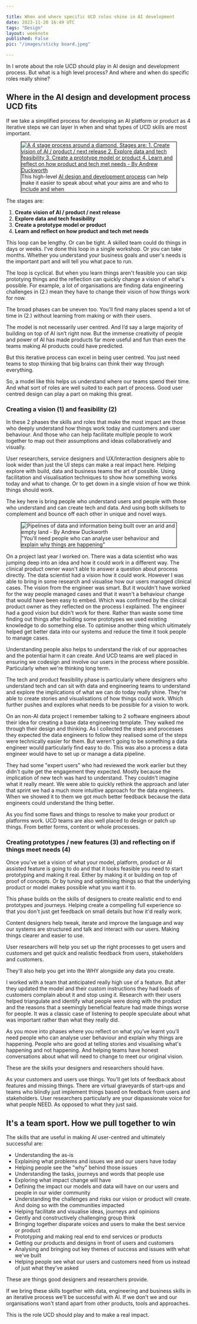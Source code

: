 ```yaml
---

title: When and where specific UCD roles shine in AI development
date: 2023-11-28 16:49 UTC
tags: "Design"
layout: weeknote
published: False
pic: "/images/sticky board.jpeg"

---
```


In []() I wrote about the role UCD should play in AI design and development process. But what is a high level process? And where and when do specific roles really shine?

## Where in the AI design and development process UCD fits

If we take a simplified process for developing an AI platform or product as 4 iterative steps we can layer in when and what types of UCD skills are most important.

<div class="stretch-container">
    <figure class="noir" style="border: 1px solid black;">
        <a href="/images/AI design and development process_ii.jpg" target="_blank">
            <img src="/images/AI design and development process_ii.jpg" alt="A 4 stage process around a diamond. Stages are: 1. Create vision of AI / product / next release 2. Explore data and tech feasibility 3. Create a prototype model or product 4. Learn and reflect on how product and tech met needs - By Andrew Duckworth"/>
        </a>
        <figcaption>
            This high-level <a href="/images/AI design and development process_ii.jpg" target="_blank">AI design and development process</a> can help make it easier to speak about what your aims are and who to include and when
        </figcaption>
    </figure>
</div>

The stages are:

1. __Create vision of AI / product / next release__
2. __Explore data and tech feasibility__
3. __Create a prototype model or product__
4. __Learn and reflect on how product and tech met needs__

This loop can be lengthy. Or can be tight. A skilled team could do things in days or weeks. I've done this loop in a single workshop. Or you can take months. Whether you understand your business goals and user's needs is the important part and will tell you what pace to run.

The loop is cyclical. But when you learn things aren't feasible you can skip prototying things and the reflection can quickly change a vision of what's possible. For example, a lot of organisations are finding data engineering challenges in (2.) mean they have to change their vision of how things work for now.

The broad phases can be uneven too. You'll find many places spend a lot of time in (2.) without learning from making or with their users.

The model is not necessarily user centred. And I’d say a large majority of building on top of AI isn’t right now. But the immense creativity of people and power of AI has made products far more useful and fun than even the teams making AI products could have predicted.

But this iterative process can excel in being user centred. You just need teams to stop thinking that big brains can think their way through everything.

So, a model like this helps us understand where our teams spend their time. And what sort of roles are well suited to each part of process. Good user centred design can play a part on making this great.









### Creating a vision (1) and feasibility (2) 

In these 2 phases the skills and roles that make the most impact are those who deeply understand how things work today and customers and user behaviour. And those who can help facilitate multiple people to work together to map out their assumptions and ideas collaboratively and visually.

User researchers, service designers and UX/Interaction designers able to look wider than just the UI steps can make a real impact here. Helping explore with build, data and business teams the art of possible. Using facilitation and visualisation techniques to show how something works today and what to change. Or to get down in a single vision of how we think things should work.

The key here is bring people who understand users and people with those who understand and can create tech and data. And using both skillsets to complement and bounce off each other in unique and novel ways.

<figure class="noir left fig-left fig-left-gutter" style="border: 1px solid black;">
    <img src="/images/pipelines everywhere.jpeg" alt="Pipelines of data and information being built over an arid and empty land - By Andrew Duckworth"/>
    <figcaption>"You’ll need people who can analyse user behaviour and explain why things are happening"</figcaption>
</figure>

On a project last year I worked on. There was a data scientist who was jumping deep into an idea and how it could work in a different way. The clinical product owner wasn't able to answer a question about process directly. The data scientist had a vision how it could work. However I was able to bring in some research and visualise how our users managed clinical cases. The vision from the engineer was smart. But it wouldn't have worked for the way people managed cases and that it wasn't a behaviour change that would have been easy to embed. Which was confirmed by the clinical product owner as they reflected on the process I explained. The engineer had a good vision but didn't work for there. Rather than waste some time finding out things after building some prototypes we used existing knowledge to do something else. To optimise another thing which ultimately helped get better data into our systems and reduce the time it took people to manage cases.

Understanding people also helps to understand the risk of our approaches and the potential harm it can create. And UCD teams are well placed in ensuring we codesign and involve our users in the process where possible. Particularly when we're thinking long term.

The tech and product feasibility phase is particularly where designers who understand tech and can sit with data and engineering teams to understand and explore the implications of what we can do today really shine. They're able to create stories and visualisations of how things could work. Which further pushes and explores what needs to be possible for a vision to work.

On an non-AI data project I remember talking to 2 software engineers about their idea for creating a base data engineering template. They walked me through their design and thinking. As I collected the steps and processes they expected the data engineers to follow they realised some of the steps were technically easier for them. But weren't going to be something a data engineer would particularly find easy to do. This was also a process a data engineer would have to set up or manage a data pipeline.

They had some "expert users" who had reviewed the work earlier but they didn't quite get the engagement they expected. Mostly because the implication of new tech was hard to understand. They couldn't imagine what it really meant. We were able to quickly rethink the approach and later that sprint we had a much more intuitive approach for the data engineers. When we showed it to them we got much better feedback because the data engineers could understand the thing better.

As you find some flaws and things to resolve to make your product or platforms work. UCD teams are also well placed to design or patch up things. From better forms, content or whole processes.

### Creating prototypes / new features (3) and reflecting on if things meet needs (4)

Once you've set a vision of what your model, platform, product or AI assisted feature is going to do and that it looks feasible you need to start prototyping and making it real. Either by making it or building on top of proof of concepts. Or by tuning and optimising things so that the underlying product or model makes possible what you want it to.

This phase builds on the skills of designers to create realistic end to end prototypes and journeys. Helping create a compelling full experience so that you don't just get feedback on small details but how it'd really work.

Content designers help tweak, iterate and improve the language and way our systems are structured and talk and interact with our users. Making things clearer and easier to use.

User researchers will help you set up the right processes to get users and customers and get quick and realistic feedback from users, stakeholders and customers.

They'll also help you get into the WHY alongside any data you create.

I worked with a team that anticipated really high use of a feature. But after they updated the model and their custom instructions they had loads of customers complain about it and stop using it. Research with their users helped triangulate and identify what people were doing with the product and the reasons that a seemingly beneficial feature had made things worse for people. It was a classic case of listening to people speculate about what was important rather than what they really did.

As you move into phases where you reflect on what you’ve learnt you’ll need people who can analyse user behaviour and explain why things are happening. People who are good at telling stories and visualising what's happening and not happening. And helping teams have honest conversations about what will need to change to meet our original vision.

These are the skills your designers and researchers should have.

As your customers and users use things. You'll get lots of feedback about features and missing things. There are virtual graveyards of start-ups and teams who blindly just implement things based on feedback from users and stakeholders. User researchers particularly are your dispassionate voice for what people NEED. As opposed to what they just said.

## It's a team sport. How we pull together to win

The skills that are useful in making AI user-centred and ultimately successful are:

- Understanding the as-is
- Explaining what problems and issues we and our users have today
- Helping people see the "why" behind those issues 
- Understanding the tasks, journeys and words that people use
- Exploring what impact change will have
- Defining the impact our models and data will have on our users and people in our wider community
- Understanding the challenges and risks our vision or product will create. And doing so with the communities impacted
- Helping facilitate and visualise ideas, journeys and opinions
- Gently and constructively challenging group think
- Bringing together disparate voices and users to make the best service or product
- Prototyping and making real end to end services or products
- Getting our products and designs in front of users and customers
- Analysing and bringing out key themes of success and issues with what we've built
- Helping people see what our users and customers need from us instead of just what they've asked

These are things good designers and researchers provide.

If we bring these skills together with data, engineering and business skills in an iterative process we'll be successful with AI. If we don't we and our organisations won't stand apart from other products, tools and approaches.

This is the role UCD should play and to make a real impact.